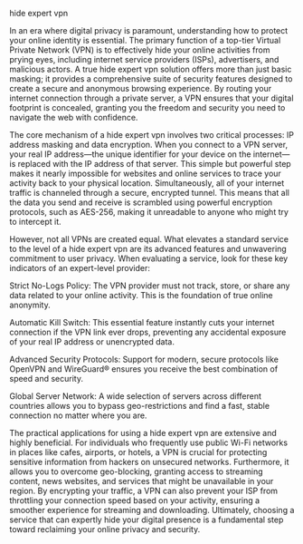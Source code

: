 hide expert vpn


In an era where digital privacy is paramount, understanding how to protect your online identity is essential. The primary function of a top-tier Virtual Private Network (VPN) is to effectively hide your online activities from prying eyes, including internet service providers (ISPs), advertisers, and malicious actors. A true hide expert vpn solution offers more than just basic masking; it provides a comprehensive suite of security features designed to create a secure and anonymous browsing experience. By routing your internet connection through a private server, a VPN ensures that your digital footprint is concealed, granting you the freedom and security you need to navigate the web with confidence.



The core mechanism of a hide expert vpn involves two critical processes: IP address masking and data encryption. When you connect to a VPN server, your real IP address—the unique identifier for your device on the internet—is replaced with the IP address of that server. This simple but powerful step makes it nearly impossible for websites and online services to trace your activity back to your physical location. Simultaneously, all of your internet traffic is channeled through a secure, encrypted tunnel. This means that all the data you send and receive is scrambled using powerful encryption protocols, such as AES-256, making it unreadable to anyone who might try to intercept it.



However, not all VPNs are created equal. What elevates a standard service to the level of a hide expert vpn are its advanced features and unwavering commitment to user privacy. When evaluating a service, look for these key indicators of an expert-level provider:




Strict No-Logs Policy: The VPN provider must not track, store, or share any data related to your online activity. This is the foundation of true online anonymity.


Automatic Kill Switch: This essential feature instantly cuts your internet connection if the VPN link ever drops, preventing any accidental exposure of your real IP address or unencrypted data.


Advanced Security Protocols: Support for modern, secure protocols like OpenVPN and WireGuard® ensures you receive the best combination of speed and security.


Global Server Network: A wide selection of servers across different countries allows you to bypass geo-restrictions and find a fast, stable connection no matter where you are.





The practical applications for using a hide expert vpn are extensive and highly beneficial. For individuals who frequently use public Wi-Fi networks in places like cafes, airports, or hotels, a VPN is crucial for protecting sensitive information from hackers on unsecured networks. Furthermore, it allows you to overcome geo-blocking, granting access to streaming content, news websites, and services that might be unavailable in your region. By encrypting your traffic, a VPN can also prevent your ISP from throttling your connection speed based on your activity, ensuring a smoother experience for streaming and downloading. Ultimately, choosing a service that can expertly hide your digital presence is a fundamental step toward reclaiming your online privacy and security.
